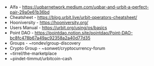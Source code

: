 * Alfa - https://uqbarnetwork.medium.com/uqbar-and-urbit-a-perfect-pair-29a0e61b36bd
* Cheatsheet - https://blog.urbit.live/urbit-operators-cheatsheet/
* Hooniversity - https://hooniversity.org/
* Users Manual - https://urbit.org/using/os/basics
* Point DAO - https://pointdao.notion.site/pointdao/Point-DAO-bc8fc478b67a49ac92358a2a40d77d35
* Groups - ~rondev/group-discovery
* Crypto Group - ~sonwet/cryptocurrency-forum
* ~tirrel/the-marketplace
* ~pindet-timmut/urbitcoin-cash
